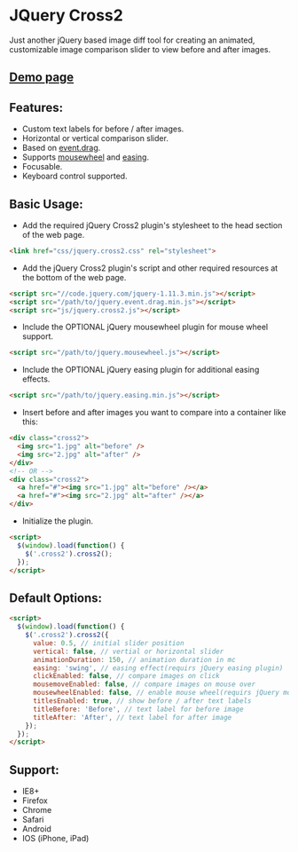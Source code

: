 JQuery Cross2
===================
Just another jQuery based image diff tool for creating an animated, customizable image comparison slider to view before and after images.

[Demo page](http://nxeed.github.io/jQuery-Cross2/)
-------------

Features:
-------------
* Custom text labels for before / after images.
* Horizontal or vertical comparison slider.
* Based on [event.drag](https://github.com/threedubmedia/jquery.threedubmedia/tree/master/event.drag).
* Supports [mousewheel](https://github.com/jquery/jquery-mousewheel) and [easing](https://github.com/gdsmith/jquery.easing).
* Focusable.
* Keyboard control supported.

Basic Usage:
-------------
* Add the required jQuery Cross2 plugin's stylesheet to the head section of the web page.
``` html
<link href="css/jquery.cross2.css" rel="stylesheet">
```
* Add the jQuery Cross2 plugin's script and other required resources at the bottom of the web page.
``` html
<script src="//code.jquery.com/jquery-1.11.3.min.js"></script>
<script src="/path/to/jquery.event.drag.min.js"></script>
<script src="js/jquery.cross2.js"></script>
```
*  Include the OPTIONAL jQuery mousewheel plugin for mouse wheel support.
``` html
<script src="/path/to/jquery.mousewheel.js"></script>
```
*  Include the OPTIONAL jQuery easing plugin for additional easing effects.
``` html
<script src="/path/to/jquery.easing.min.js"></script>
```
* Insert before and after images you want to compare into a container like this:
``` html
<div class="cross2">
  <img src="1.jpg" alt="before" />
  <img src="2.jpg" alt="after" />
</div>
<!-- OR -->
<div class="cross2">
  <a href="#"><img src="1.jpg" alt="before" /></a>
  <a href="#"><img src="2.jpg" alt="after" /></a>
</div>
```
*  Initialize the plugin.
``` html
<script>
  $(window).load(function() {
    $('.cross2').cross2();
  });
</script>
```
Default Options:
-------------
``` html
<script>
  $(window).load(function() {
    $('.cross2').cross2({
      value: 0.5, // initial slider position
      vertical: false, // vertial or horizontal slider
      animationDuration: 150, // animation duration in mc
      easing: 'swing', // easing effect(requirs jQuery easing plugin)
      clickEnabled: false, // compare images on click
      mousemoveEnabled: false, // compare images on mouse over
      mousewheelEnabled: false, // enable mouse wheel(requirs jQuery mousewheel plugin)
      titlesEnabled: true, // show before / after text labels
      titleBefore: 'Before', // text label for before image
      titleAfter: 'After', // text label for after image
    });
  });
</script>
```
Support:
-------------
* IE8+
* Firefox
* Chrome
* Safari
* Android
* IOS (iPhone, iPad)
